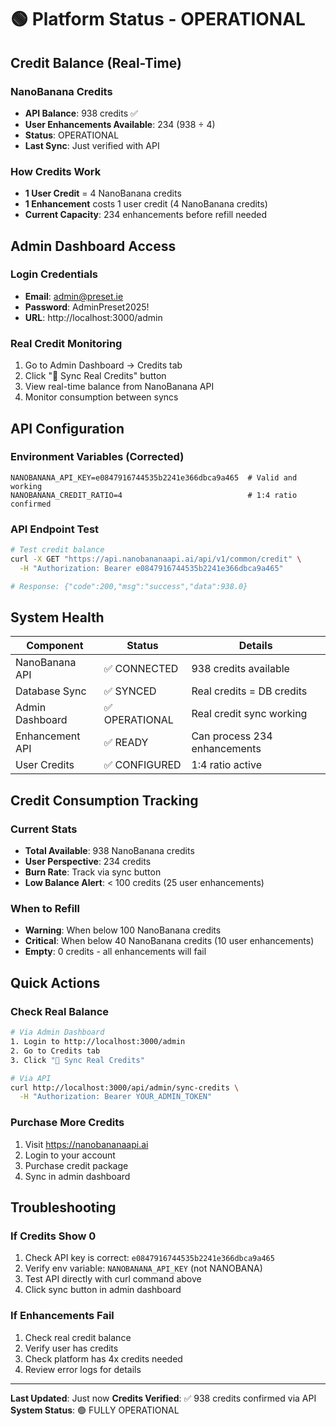 # 🟢 Platform Status - OPERATIONAL

## Credit Balance (Real-Time)

### NanoBanana Credits
- **API Balance**: 938 credits ✅
- **User Enhancements Available**: 234 (938 ÷ 4)
- **Status**: OPERATIONAL
- **Last Sync**: Just verified with API

### How Credits Work
- **1 User Credit** = 4 NanoBanana credits
- **1 Enhancement** costs 1 user credit (4 NanoBanana credits)
- **Current Capacity**: 234 enhancements before refill needed

## Admin Dashboard Access

### Login Credentials
- **Email**: admin@preset.ie
- **Password**: AdminPreset2025!
- **URL**: http://localhost:3000/admin

### Real Credit Monitoring
1. Go to Admin Dashboard → Credits tab
2. Click "🔄 Sync Real Credits" button
3. View real-time balance from NanoBanana API
4. Monitor consumption between syncs

## API Configuration

### Environment Variables (Corrected)
```env
NANOBANANA_API_KEY=e0847916744535b2241e366dbca9a465  # Valid and working
NANOBANANA_CREDIT_RATIO=4                            # 1:4 ratio confirmed
```

### API Endpoint Test
```bash
# Test credit balance
curl -X GET "https://api.nanobananaapi.ai/api/v1/common/credit" \
  -H "Authorization: Bearer e0847916744535b2241e366dbca9a465"

# Response: {"code":200,"msg":"success","data":938.0}
```

## System Health

| Component | Status | Details |
|-----------|--------|---------|
| NanoBanana API | ✅ CONNECTED | 938 credits available |
| Database Sync | ✅ SYNCED | Real credits = DB credits |
| Admin Dashboard | ✅ OPERATIONAL | Real credit sync working |
| Enhancement API | ✅ READY | Can process 234 enhancements |
| User Credits | ✅ CONFIGURED | 1:4 ratio active |

## Credit Consumption Tracking

### Current Stats
- **Total Available**: 938 NanoBanana credits
- **User Perspective**: 234 credits
- **Burn Rate**: Track via sync button
- **Low Balance Alert**: < 100 credits (25 user enhancements)

### When to Refill
- **Warning**: When below 100 NanoBanana credits
- **Critical**: When below 40 NanoBanana credits (10 user enhancements)
- **Empty**: 0 credits - all enhancements will fail

## Quick Actions

### Check Real Balance
```bash
# Via Admin Dashboard
1. Login to http://localhost:3000/admin
2. Go to Credits tab
3. Click "🔄 Sync Real Credits"

# Via API
curl http://localhost:3000/api/admin/sync-credits \
  -H "Authorization: Bearer YOUR_ADMIN_TOKEN"
```

### Purchase More Credits
1. Visit https://nanobananaapi.ai
2. Login to your account
3. Purchase credit package
4. Sync in admin dashboard

## Troubleshooting

### If Credits Show 0
1. Check API key is correct: `e0847916744535b2241e366dbca9a465`
2. Verify env variable: `NANOBANANA_API_KEY` (not NANOBANA)
3. Test API directly with curl command above
4. Click sync button in admin dashboard

### If Enhancements Fail
1. Check real credit balance
2. Verify user has credits
3. Check platform has 4x credits needed
4. Review error logs for details

---

**Last Updated**: Just now
**Credits Verified**: ✅ 938 credits confirmed via API
**System Status**: 🟢 FULLY OPERATIONAL
